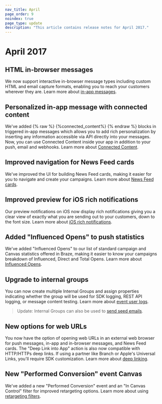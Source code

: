 ```yaml
---
nav_title: April
page_order: 9
noindex: true
page_type: update
description: "This article contains release notes for April 2017."
---
```


# April 2017

## HTML in-browser messages

We now support interactive in-browser message types including custom HTML and email capture formats, enabling you to reach your customers wherever they are. Learn more about [in-app messages][48].

## Personalized in-app message with connected content

We've added {% raw %} {%connected_content%} {% endraw %} blocks in triggered in-app messages which allows you to add rich personalization by inserting any information accessible via API directly into your messages. Now, you can use Connected Content inside your app in addition to your push, email and webhooks. Learn more about [Connected Content][34].

## Improved navigation for News Feed cards

We've improved the UI for building News Feed cards, making it easier for you to navigate and create your campaigns. Learn more about [News Feed cards][33].

## Improved preview for iOS rich notifications

Our preview notifications on iOS now display rich notifications giving you a clear view of exactly what you are sending out to your customers, down to the font size. Learn more about [iOS rich notifications][32].

## Added "Influenced Opens" to push statistics

We've added "Influenced Opens" to our list of standard campaign and Canvas statistics offered in Braze, making it easier to know your campaigns breakdown of Influenced, Direct and Total Opens. Learn more about [Influenced Opens][31].

## Upgrade to internal groups

You can now create multiple Internal Groups and assign properties indicating whether the group will be used for SDK logging, REST API logging, or message content testing. Learn more about [event user logs][30].

> Update: Internal Groups can also be used to [send seed emails]({{site.baseurl}}/user_guide/administrative/app_settings/developer_console/#seed-groups).

## New options for web URLs

You now have the option of opening web URLs in an external web browser for push messages, in-app and in-browser messages, and News Feed cards. The "Deep Link into App" action is also now compatible with HTTP/HTTPs deep links. If using a partner like Branch or Apple's Universal Links, you'll require SDK customization. Learn more about [deep linking][29].

## New "Performed Conversion" event Canvas

We've added a new "Performed Conversion" event and an "In Canvas Control" filter for improved retargeting options. Learn more about using [retargeting filters][28].



[28]: {{site.baseurl}}/user_guide/engagement_tools/campaigns/ideas_and_strategies/retargeting_campaigns/#retargeting-campaigns
[29]: {{site.baseurl}}/user_guide/personalization_and_dynamic_content/deep_linking_to_in-app_content/#what-is-deep-linking
[30]: {{site.baseurl}}/user_guide/administrative/app_settings/developer_console/event_user_log_tab/#event-user-log-tab
[31]: {{site.baseurl}}/user_guide/data_and_analytics/influenced_opens/#influenced-opens
[32]: {{site.baseurl}}/developer_guide/platform_integration_guides/swift/push_notifications/integration/#ios-10-rich-notifications
[33]: {{site.baseurl}}/user_guide/engagement_tools/news_feed/creating_a_news_feed_item/#news-feed-cards
[34]: {{site.baseurl}}/user_guide/personalization_and_dynamic_content/connected_content/about_connected_content/
[48]: {{site.baseurl}}/user_guide/message_building_by_channel/in-app_messages/best_practices/
[98]:{{site.baseurl}}/user_guide/onboarding/platform_administrative_features/#authentication-rules
